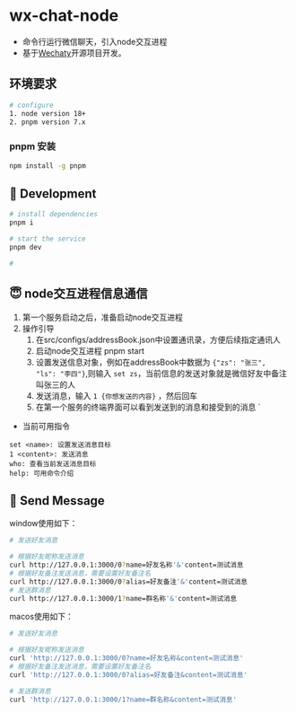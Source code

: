 # wx-chat-node

- 命令行运行微信聊天，引入node交互进程
- 基于[Wechaty](http://github.com/wechaty/wechaty)开源项目开发。

## 环境要求
```bash
# configure
1. node version 18+
2. pnpm version 7.x
```


### pnpm 安装
```bash
npm install -g pnpm
```

## 🚀 Development
```bash
# install dependencies
pnpm i

# start the service
pnpm dev

# 
```
## 😇 node交互进程信息通信
1. 第一个服务启动之后，准备启动node交互进程
2. 操作引导
    1. 在src/configs/addressBook.json中设置通讯录，方便后续指定通讯人
    2. 启动node交互进程 pnpm start
    3. 设置发送信息对象，例如在addressBook中数据为 `{"zs": "张三",  "ls": "李四"}`,则输入 `set zs`，当前信息的发送对象就是微信好友中备注叫张三的人
    4. 发送消息，输入 `1 {你想发送的内容}` ，然后回车
    5. 在第一个服务的终端界面可以看到发送到的消息和接受到的消息
`

-  当前可用指令
```
set <name>: 设置发送消息目标
1 <content>: 发送消息
who: 查看当前发送消息目标
help: 可用命令介绍
```


## 🌟 Send Message
window使用如下：
```bash
# 发送好友消息

# 根据好友昵称发送消息
curl http://127.0.0.1:3000/0?name=好友名称'&'content=测试消息
# 根据好友备注发送消息，需要设置好友备注名
curl http://127.0.0.1:3000/0?alias=好友备注'&'content=测试消息
# 发送群消息
curl http://127.0.0.1:3000/1?name=群名称'&'content=测试消息
```

macos使用如下：
```bash
# 发送好友消息

# 根据好友昵称发送消息
curl 'http://127.0.0.1:3000/0?name=好友名称&content=测试消息'
# 根据好友备注发送消息，需要设置好友备注名
curl 'http://127.0.0.1:3000/0?alias=好友备注&content=测试消息'

# 发送群消息
curl 'http://127.0.0.1:3000/1?name=群名称&content=测试消息'
```


